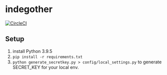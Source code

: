# indegother

[![CircleCI](https://circleci.com/gh/shirakia/indegother/tree/main.svg?style=svg)](https://circleci.com/gh/shirakia/indegother/tree/main)

## Setup
1. install Python 3.9.5
2. `pip install -r requirements.txt`
3. `python generate_secretkey.py > config/local_settings.py` to generate SECRET_KEY for your local env.
